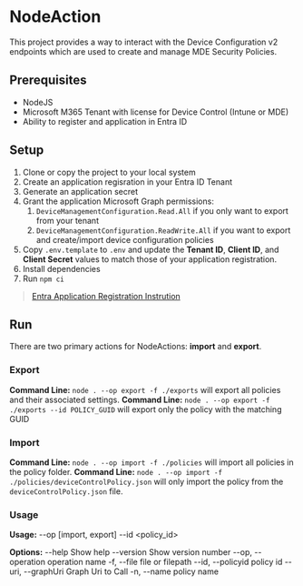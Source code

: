 # NodeAction

This project provides a way to interact with the Device Configuration v2 endpoints which are used to create and manage MDE Security Policies.

## Prerequisites 

* NodeJS
* Microsoft M365 Tenant with license for Device Control (Intune or MDE)
* Ability to register and application in Entra ID

## Setup

1. Clone or copy the project to your local system
1. Create an application regisration in your Entra ID Tenant
1. Generate an application secret
1. Grant the application Microsoft Graph permissions:
    1. `DeviceManagementConfiguration.Read.All` if you only want to export from your tenant
    1. `DeviceManagementConfiguration.ReadWrite.All` if you want to export and create/import device configuration policies
1. Copy `.env.template` to `.env` and update the **Tenant ID**, **Client ID**, and **Client Secret** values to match those of your application registration.
1. Install dependencies
  1. Run `npm ci`

> [Entra Application Registration Instrution](https://learn.microsoft.com/en-us/entra/identity-platform/quickstart-register-app?tabs=client-secret)

## Run

There are two primary actions for NodeActions: **import** and **export**.

### Export

**Command Line:** `node . --op export -f ./exports` will export all policies and their associated settings.
**Command Line:** `node . --op export -f ./exports --id POLICY_GUID` will export only the policy with the matching GUID

### Import

**Command Line:** `node . --op import -f ./policies` will import all policies in the policy folder.
**Command Line:** `node . --op import -f ./policies/deviceControlPolicy.json` will only import the policy from the `deviceControlPolicy.json` file.

### Usage

**Usage:** --op [import, export] --id <policy_id>

**Options:**
      --help             Show help
      --version          Show version number
      --op, --operation  operation name
  -f, --file             file or filepath
      --id, --policyid   policy id
      --uri, --graphUri  Graph Uri to Call
  -n, --name             policy name